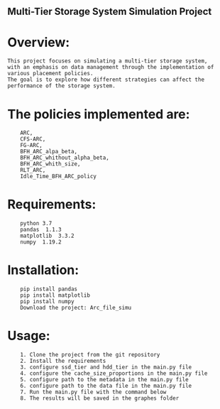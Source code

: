 
## Multi-Tier Storage System Simulation Project
# Overview: 
    This project focuses on simulating a multi-tier storage system, 
    with an emphasis on data management through the implementation of various placement policies. 
    The goal is to explore how different strategies can affect the performance of the storage system.

# The policies implemented are: 
        ARC, 
        CFS-ARC, 
        FG-ARC, 
        BFH_ARC_alpa_beta, 
        BFH_ARC_whithout_alpha_beta, 
        BFH_ARC_whith_size, 
        RLT_ARC, 
        Idle_Time_BFH_ARC_policy    
               
    
# Requirements:   
        python 3.7
        pandas  1.1.3
        matplotlib  3.3.2
        numpy  1.19.2
        
# Installation:
        pip install pandas
        pip install matplotlib
        pip install numpy
        Download the project: Arc_file_simu
 
  # Usage:  
        1. Clone the project from the git repository
        2. Install the requirements
        3. configure ssd_tier and hdd_tier in the main.py file
        4. configure the cache_size_proportions in the main.py file
        5. configure path to the metadata in the main.py file
        6. configure path to the data file in the main.py file 
        7. Run the main.py file with the command below
        8. The results will be saved in the graphes folder
